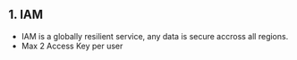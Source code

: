 ## 1. IAM

- IAM is a globally resilient service, any data is secure accross all regions.
- Max 2 Access Key per user
